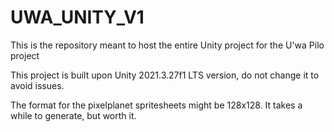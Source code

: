 # UWA_UNITY_V1
This is the repository meant to host the entire Unity project for the U'wa Pilo project

This project is built upon Unity 2021.3.27f1 LTS version, do not change it to avoid issues.

The format for the pixelplanet spritesheets might be 128x128. It takes a while to generate, but worth it.
